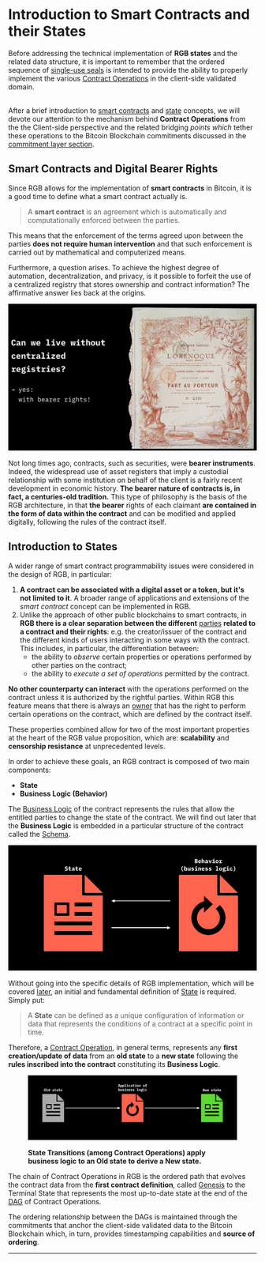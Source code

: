 # Introduction to Smart Contracts and their States

Before addressing the technical implementation of **RGB states** and the related data structure, it is important to remember that the ordered sequence of [single-use seals](../annexes/glossary.md#single-use-seal) is intended to provide the ability to properly implement the various [Contract Operations](../annexes/glossary.md#contract-operation) in the client-side validated domain.

\
After a brief introduction to [smart contracts](../annexes/glossary.md#contract) and [state](../annexes/glossary.md#contract-state) concepts, we will devote our attention to the mechanism behind **Contract Operations** from the the Client-side perspective and the related bridging _points which_ tether these operations to the Bitcoin Blockchain commitments discussed in the [commitment layer section](../commitment-layer/commitment-schemes.md).

## Smart Contracts and Digital Bearer Rights

Since RGB allows for the implementation of **smart contracts** in Bitcoin, it is a good time to define what a smart contract actually is.

> A **smart contract** is an agreement which is automatically and computationally enforced between the parties.

This means that the enforcement of the terms agreed upon between the parties **does not require human intervention** and that such enforcement is carried out by mathematical and computerized means.

Furthermore, a question arises. To achieve the highest degree of automation, decentralization, and privacy, is it possible to forfeit the use of a centralized registry that stores ownership and contract information? The affirmative answer lies back at the origins.

![RGB enables digital version of bearer instruments.](../.gitbook/assets/orenoque-contract.png)

Not long times ago, contracts, such as securities, were **bearer instruments**. Indeed, the widespread use of asset registers that imply a custodial relationship with some institution on behalf of the client is a fairly recent development in economic history. **The bearer nature of contracts is, in fact, a centuries-old tradition.** This type of philosophy is the basis of the RGB architecture, in that **the bearer** rights of each claimant **are contained in the form of data within the contract** and can be modified and applied digitally, following the rules of the contract itself.

## Introduction to States

A wider range of smart contract programmability issues were considered in the design of RGB, in particular:

1. **A contract can be associated with a digital asset or a token, but it's not limited to it**. A broader range of applications and extensions of the _smart contract_ concept can be implemented in RGB.
2. Unlike the approach of other public blockchains to smart contracts, in **RGB there is a clear separation between the different** [parties](../annexes/glossary.md#contract-participant) **related to a contract and their rights**: e.g. the creator/issuer of the contract and the different kinds of users interacting in some ways with the contract. This includes, in particular, the differentiation between:
   * the ability to _observe_ certain properties or operations performed by other parties on the contract;
   * the ability to _execute a set of operations_ permitted by the contract.

**No other counterparty can interact** with the operations performed on the contract unless it is authorized by the rightful parties. Within RGB this feature means that there is always an [owner](../annexes/glossary.md#ownership) that has the right to perform certain operations on the contract, which are defined by the contract itself.

These properties combined allow for two of the most important properties at the heart of the RGB value proposition, which are: **scalability** and **censorship resistance** at unprecedented levels.

In order to achieve these goals, an RGB contract is composed of two main components:

* **State**
* **Business Logic (Behavior)**

The [Business Logic](../annexes/glossary.md#business-logic) of the contract represents the rules that allow the entitled parties to change the state of the contract. We will find out later that the **Business Logic** is embedded in a particular structure of the contract called the [Schema](../annexes/glossary.md#schema).

![In order to evolve, smart contract states must fallow a business logic.](../.gitbook/assets/state-business-logic.png)

Without going into the specific details of RGB implementation, which will be covered [later](state-transitions.md), an initial and fundamental definition of [State](../annexes/glossary.md#contract-state) is required. Simply put:

> A **State** can be defined as a unique configuration of information or data that represents the conditions of a contract at a specific point in time.

Therefore, a [Contract Operation](../annexes/glossary.md#contract-operation), in general terms, represents any **first creation/update of data** from an **old state** to a **new state** following the **rules inscribed into the contract** constituting its **Business Logic**.

<figure><img src="../.gitbook/assets/old2new_state.png" alt=""><figcaption><p><strong>State Transitions (among Contract Operations) apply business logic to an Old state to derive a New state.</strong></p></figcaption></figure>

The chain of Contract Operations in RGB is the ordered path that evolves the contract data from the **first contract definition**, called [Genesis](../annexes/glossary.md#genesis) to the Terminal State that represents the most up-to-date state at the end of the [DAG](../annexes/glossary.md#directed-acyclic-graph-dag) of Contract Operations.

The ordering relationship between the DAGs is maintained through the commitments that anchor the client-side validated data to the Bitcoin Blockchain which, in turn, provides timestamping capabilities and **source of ordering**.

***
